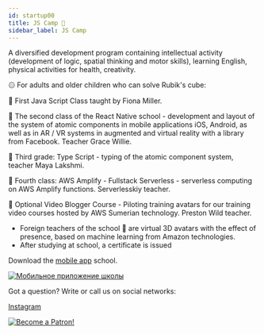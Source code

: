 ```yaml
---
id: startup00
title: JS Camp 🦄
sidebar_label: JS Camp
---
```


A diversified development program containing intellectual activity (development of logic, spatial thinking and motor skills), learning English, physical activities for health, creativity.

۞ For adults and older children who can solve Rubik's cube:

💛 First Java Script Class taught by Fiona Miller.

💚 The second class of the React Native school - development and layout of the system of atomic components in mobile applications iOS, Android, as well as in AR / VR systems in augmented and virtual reality with a library from Facebook. Teacher Grace Willie.

💙 Third grade: Type Script - typing of the atomic component system, teacher Maya Lakshmi.

💜 Fourth class: AWS Amplify - Fullstack Serverless - serverless computing on AWS Amplify functions. Serverlesskiy teacher.

🤍 Optional Video Blogger Course - Piloting training avatars for our training video courses hosted by AWS Sumerian technology. Preston Wild teacher.

- Foreign teachers of the school 🦄 are virtual 3D avatars with the effect of presence, based on machine learning from Amazon technologies.
- After studying at school, a certificate is issued

Download the [mobile app](http://onelink.to/njhc95) school.

[![Мобильное приложение школы](/img/app.png)](http://onelink.to/njhc95)

Got a question?
Write or call us on social networks:

[Instagram](https://instagram.com/javascriptcamp)

[![Become a Patron!](/img/logo/patreon.jpg)](https://www.patreon.com/bePatron?u=31769291)
